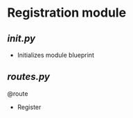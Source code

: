 # Registration module 
## ***__init__.py***
- Initializes module blueprint


## ***routes.py***
@route
- Register